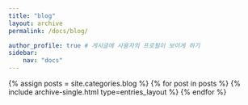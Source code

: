 ```yaml
---
title: "blog"
layout: archive
permalink: /docs/blog/

author_profile: true # 게시글에 사용자의 프로필이 보이게 하기
sidebar:
    nav: "docs"
---
```


{% assign posts = site.categories.blog %}
{% for post in posts %}
  {% include archive-single.html type=entries_layout %}
{% endfor %}